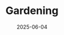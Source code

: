 ---
layout: default
modal-id: 4
date: 2025-06-04
img: garden.png
alt: image-alt
title: Gardening
project-date: 2024
category: Python & scikit-learn
description: <p>This project analyzes movie reviews using a sentiment analysis model built with scikit-learn. It was a fun experiment in natural language processing and machine learning.</p>
---